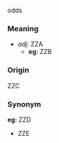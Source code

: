 odds
### Meaning
+ _adj_: ZZA
    + __eg__: ZZB

### Origin

ZZC

### Synonym

__eg__: ZZD

+ ZZE


